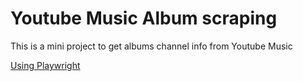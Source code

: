 # Youtube Music Album scraping

This is a mini project to get albums channel info from Youtube Music

[Using Playwright](https://playwright.dev)